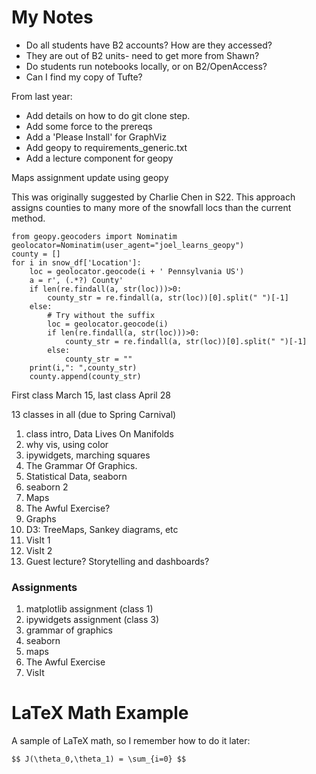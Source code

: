 # My Notes #

* Do all students have B2 accounts? How are they accessed?
 * They are out of B2 units- need to get more from Shawn?
* Do students run notebooks locally, or on B2/OpenAccess?
* Can I find my copy of Tufte?


From last year:

* Add details on how to do git clone step.
* Add some force to the prereqs
* Add a 'Please Install' for GraphViz
* Add geopy to requirements_generic.txt
* Add a lecture component for geopy


Maps assignment update using geopy

This was originally suggested by Charlie Chen in S22.  This
approach assigns counties to many more of the snowfall locs
than the current method.

```
from geopy.geocoders import Nominatim
geolocator=Nominatim(user_agent="joel_learns_geopy")
county = []
for i in snow_df['Location']:
    loc = geolocator.geocode(i + ' Pennsylvania US')
    a = r', (.*?) County'
    if len(re.findall(a, str(loc)))>0:
        county_str = re.findall(a, str(loc))[0].split(" ")[-1]
    else:
        # Try without the suffix
        loc = geolocator.geocode(i)
        if len(re.findall(a, str(loc)))>0:
            county_str = re.findall(a, str(loc))[0].split(" ")[-1]
        else:
            county_str = ""
    print(i,": ",county_str)
    county.append(county_str)
```


First class March 15, last class April 28

13 classes in all (due to Spring Carnival)


1. class intro, Data Lives On Manifolds
2. why vis, using color
3. ipywidgets, marching squares
4. The Grammar Of Graphics.
5. Statistical Data, seaborn
6. seaborn 2
7. Maps
8. The Awful Exercise?
9. Graphs
10. D3: TreeMaps, Sankey diagrams, etc 
11. VisIt 1
12. VisIt 2
13. Guest lecture? Storytelling and dashboards?


### Assignments
1. matplotlib assignment (class 1)
2. ipywidgets assignment (class 3)
2. grammar of graphics
3. seaborn
4. maps
5. The Awful Exercise
6. VisIt


# LaTeX Math Example

A sample of LaTeX math, so I remember how to do it later:

`$$ J(\theta_0,\theta_1) = \sum_{i=0} $$`
